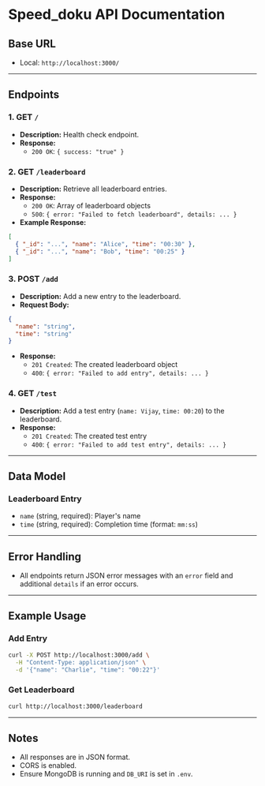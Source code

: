 # Speed_doku API Documentation

## Base URL

- Local: `http://localhost:3000/`

---

## Endpoints

### 1. GET `/`
- **Description:** Health check endpoint.
- **Response:**
  - `200 OK`: `{ success: "true" }`

### 2. GET `/leaderboard`
- **Description:** Retrieve all leaderboard entries.
- **Response:**
  - `200 OK`: Array of leaderboard objects
  - `500`: `{ error: "Failed to fetch leaderboard", details: ... }`
- **Example Response:**
```json
[
  { "_id": "...", "name": "Alice", "time": "00:30" },
  { "_id": "...", "name": "Bob", "time": "00:25" }
]
```

### 3. POST `/add`
- **Description:** Add a new entry to the leaderboard.
- **Request Body:**
```json
{
  "name": "string",
  "time": "string"
}
```
- **Response:**
  - `201 Created`: The created leaderboard object
  - `400`: `{ error: "Failed to add entry", details: ... }`

### 4. GET `/test`
- **Description:** Add a test entry (`name: Vijay`, `time: 00:20`) to the leaderboard.
- **Response:**
  - `201 Created`: The created test entry
  - `400`: `{ error: "Failed to add test entry", details: ... }`

---

## Data Model

### Leaderboard Entry
- `name` (string, required): Player's name
- `time` (string, required): Completion time (format: `mm:ss`)

---

## Error Handling
- All endpoints return JSON error messages with an `error` field and additional `details` if an error occurs.

---

## Example Usage

### Add Entry
```bash
curl -X POST http://localhost:3000/add \
  -H "Content-Type: application/json" \
  -d '{"name": "Charlie", "time": "00:22"}'
```

### Get Leaderboard
```bash
curl http://localhost:3000/leaderboard
```

---

## Notes
- All responses are in JSON format.
- CORS is enabled.
- Ensure MongoDB is running and `DB_URI` is set in `.env`.
